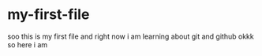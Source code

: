 # my-first-file
soo this is my first file and right now i am learning about git and github
okkk so here i am 
